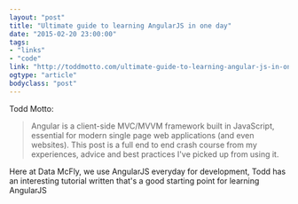 ```yaml
---
layout: "post"
title: "Ultimate guide to learning AngularJS in one day"
date: "2015-02-20 23:00:00"
tags: 
- "links"
- "code"
link: "http://toddmotto.com/ultimate-guide-to-learning-angular-js-in-one-day/"
ogtype: "article"
bodyclass: "post"
---
```


Todd Motto:

> Angular is a client-side MVC/MVVM framework built in JavaScript, essential for modern single page web applications (and even websites). This post is a full end to end crash course from my experiences, advice and best practices I've picked up from using it.

Here at Data McFly, we use AngularJS everyday for development, Todd has an interesting tutorial written that's a good starting point for learning AngularJS